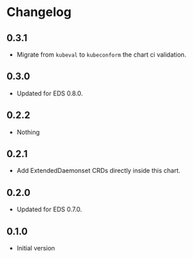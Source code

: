 # Changelog

## 0.3.1

* Migrate from `kubeval` to `kubeconform` the chart ci validation.

## 0.3.0

* Updated for EDS 0.8.0.

## 0.2.2

* Nothing

## 0.2.1

* Add ExtendedDaemonset CRDs directly inside this chart.

## 0.2.0

* Updated for EDS 0.7.0.

## 0.1.0

* Initial version
